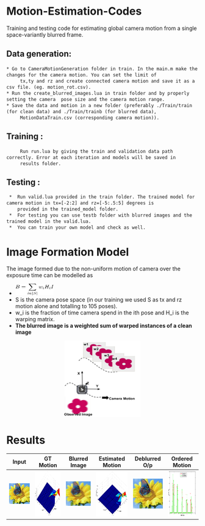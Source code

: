 # Motion-Estimation-Codes
Training and testing code for estimating global camera motion from a single space-variantly blurred frame.
## Data generation:
    * Go to CameraMotionGeneration folder in train. In the main.m make the changes for the camera motion. You can set the limit of 
         tx,ty and rz and create connected camera motion and save it as a csv file. (eg. motion_rot.csv). 
    * Run the create_blurred_images.lua in train folder and by properly setting the camera  pose size and the camera motion range. 
    * Save the data and motion in a new folder (preferably ./Train/train (for clean data) and ./Train/trainb (for blurred data), 
         MotionDataTrain.csv (corresponding camera motion)).
## Training :
         Run run.lua by giving the train and validation data path correctly. Error at each iteration and models will be saved in 
         results folder.
## Testing : 
     *  Run valid.lua provided in the train folder. The trained model for camera motion in tx=[-2:2] and rz=[-5:.5:5] degrees is 
        provided in the trained_model folder.
     *  For testing you can use testb folder with blurred images and the trained model in the valid.lua.
     *  You can train your own model and check as well.
     
# Image Formation Model
 The image formed due to the non-uniform motion of camera over the exposure time can be modelled as 
 * <img src="https://github.com/nimiiit/Motion-Estimation-Codes/blob/master/blurformation.png" alt="equa" width="100" height="30">
 * S is the camera pose space (in our training we used S as tx and rz motion alone and totalling to 105 poses).
 * w_i is the fraction of time camera spend in the ith pose and H_i is the warping matrix.
 * **The blurred image is a weighted sum of warped instances of a clean image**
  <p align="center">
  <img src="https://github.com/nimiiit/Motion-Estimation-Codes/blob/master/imageformationmodel.jpg" alt="Image formation"  width="200" height="200">
   </p>
   
   # Results

| Input | GT Motion | Blurred Image | Estimated Motion | Deblurred O/p| Ordered Motion |
|-------------------|-------------------------|---------------------|--------------------|------------------|-------------|
|![alt-text-1]( https://github.com/nimiiit/Motion-Estimation-Codes/blob/master/Input.png "Clean Reference")|  <img src="https://github.com/nimiiit/Motion-Estimation-Codes/blob/master/original.png" alt="GT motion"  width="120" height="120"> | ![alt-text-3](https://github.com/nimiiit/Motion-Estimation-Codes/blob/master/inp4.png "Blurred Image") | <img src="https://github.com/nimiiit/Motion-Estimation-Codes/blob/master/estimated.png" alt="Estimated Motion"  width="120" height="120"> |  ![alt-text-5](https://github.com/nimiiit/Motion-Estimation-Codes/blob/master/deblr4.png "Deblurred Result") | <img src="https://github.com/nimiiit/Motion-Estimation-Codes/blob/master/ordered.png" alt="Ordered Motion"  width="120" height="120"> |




         
      

